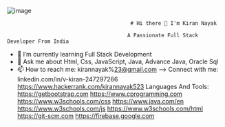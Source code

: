 ![image](https://github.com/KiranNayak234/KiranNayak234/assets/135014674/dedf3472-a280-4724-b5b4-45cfd93e4bc8)


                                            # Hi there 👋 I'm Kiran Nayak

                                           A Passionate Full Stack Developer From India

- 🌱 I’m currently learning Full Stack Development
- 💬 Ask me about Html, Css, JavaScript, Java, Advance Java, Oracle Sql                           
- 📫 How to reach me: kirannayak%23@gmail.com
-->
Connect with me:
linkedin.com/in/v-kiran-247297266
https://www.hackerrank.com/kirannayak523
Languages And Tools:
https://getbootstrap.com
https://www.cprogramming.com
https://www.w3schools.com/css
https://www.java.com/en
https://www.w3schools.com/js
https://www.w3schools.com/html
https://git-scm.com
https://firebase.google.com


